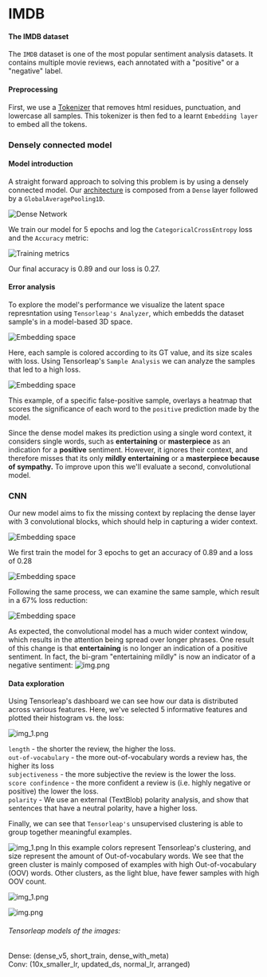 # IMDB

#### The IMDB dataset

The `IMDB` dataset is one of the most popular sentiment analysis datasets.
It contains multiple movie reviews, each annotated with a "positive" or a "negative" label.

#### Preprocessing

First, we use a [Tokenizer](https://github.com/tensorleap/tensorleap/blob/master/examples/imdb/imdb/imdb/utils.py) 
that removes html residues, punctuation, and lowercase all samples.
This tokenizer is then fed to a learnt `Embedding layer` to embed all the tokens.

### Densely connected model

#### Model introduction

A straight forward approach to solving this problem is by using a densely connected model. Our
[architecture](https://github.com/tensorleap/tensorleap/blob/master/examples/imdb/imdb/imdb/model_infer.py)
is composed from a `Dense` layer followed by a `GlobalAveragePooling1D`.

![Dense Network](images/img_2.png)

We train our model for 5 epochs and log the `CategoricalCrossEntropy` loss and the `Accuracy` metric:

![Training metrics](images/img_3.png)

Our final accuracy is 0.89 and our loss is 0.27.

#### Error analysis 

To explore the model's performance we visualize the latent space represntation using  `Tensorleap's Analyzer`, 
which embedds the dataset sample's in a model-based 3D space. 

![Embedding space](images/img_7.png)

Here, each sample is colored according to its GT value, and its size scales with loss.
Using Tensorleap's `Sample Analysis` we can analyze the samples that led to a high loss.

![Embedding space](images/img_17.png)

This example, of a specific false-positive sample, overlays a heatmap that scores the significance of each word to the
`positive` prediction made by the model. 

Since the dense model makes its prediction using a single word context, it considers single words, such as
**entertaining** or **masterpiece** as an indication for a **positive** sentiment. However, it ignores their context,
and therefore misses that its only **mildly entertaining** or a **masterpiece because of sympathy.**
To improve upon this we'll evaluate a second, convolutional model.

### CNN

Our new model aims to fix the missing context by replacing the dense layer with 3 convolutional blocks,
which should help in capturing a wider context.

![Embedding space](images/img_11.png)

We first train the model for 3 epochs to get an accuracy of 0.89 and a loss of 0.28 

![Embedding space](images/img_12.png)

Following the same process, we can examine the same sample, which result in a 67% loss reduction:

![Embedding space](images/img_16.png)

As expected, the convolutional model has a much wider context window, which results in the attention being
spread over longer phrases. One result of this change is that **entertaining** is no longer an indication of a positive sentiment.
In fact, the bi-gram "entertaining mildly" is now an indicator of a negative sentiment:
![img.png](images/img_18.png)


#### Data exploration

Using Tensorleap's dashboard we can see how our data is distributed across various features.
Here, we've selected 5 informative features and plotted their histogram vs. the loss:

![img_1.png](images/img_1.png)

`length` - the shorter the review, the higher the loss.  
`out-of-vocabulary` - the more out-of-vocabulary words a review has, the higher its loss  
`subjectiveness` - the more subjective the review is the lower the loss.  
`score confindence` - the more confident a review is (i.e. highly negative or positive) the lower the loss.  
`polarity` - We use an external (TextBlob) polarity analysis, and show that sentences that have a neutral polarity, have a higher loss.  


Finally, we can see that `Tensorleap's` unsupervised clustering is able to group together meaningful
examples.

![img_1.png](images/img_21.png)
In this example colors represent Tensorleap's clustering, and size represent the amount of Out-of-vocabulary words.
We see that the green cluster is mainly composed of examples with high Out-of-vocabulary (OOV) words.
Other clusters, as the light blue, have fewer samples with high OOV count.

![img_1.png](images/img_22.png)

![img.png](images/img_23.png)

###### Tensorleap models of the images:

Dense: (dense_v5, short_train, dense_with_meta)  
Conv: (10x_smaller_lr, updated_ds, normal_lr, arranged)

